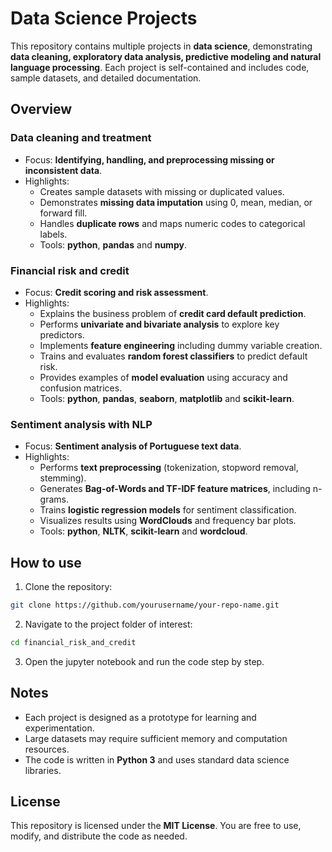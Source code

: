 # Data Science Projects

This repository contains multiple projects in **data science**, demonstrating **data cleaning, exploratory data analysis, predictive modeling and natural language processing**. Each project is self-contained and includes code, sample datasets, and detailed documentation.

## Overview

### Data cleaning and treatment 

- Focus: **Identifying, handling, and preprocessing missing or inconsistent data**.
- Highlights:
  - Creates sample datasets with missing or duplicated values.
  - Demonstrates **missing data imputation** using 0, mean, median, or forward fill.
  - Handles **duplicate rows** and maps numeric codes to categorical labels.
  - Tools: **python**, **pandas** and **numpy**.

### Financial risk and credit

- Focus: **Credit scoring and risk assessment**.
- Highlights:
  - Explains the business problem of **credit card default prediction**.
  - Performs **univariate and bivariate analysis** to explore key predictors.
  - Implements **feature engineering** including dummy variable creation.
  - Trains and evaluates **random forest classifiers** to predict default risk.
  - Provides examples of **model evaluation** using accuracy and confusion matrices.
  - Tools: **python**, **pandas**, **seaborn**, **matplotlib** and **scikit-learn**.

### Sentiment analysis with NLP

- Focus: **Sentiment analysis of Portuguese text data**.
- Highlights:
  - Performs **text preprocessing** (tokenization, stopword removal, stemming).
  - Generates **Bag-of-Words and TF-IDF feature matrices**, including n-grams.
  - Trains **logistic regression models** for sentiment classification.
  - Visualizes results using **WordClouds** and frequency bar plots.
  - Tools: **python**, **NLTK**, **scikit-learn** and **wordcloud**.

## How to use

1. Clone the repository:

```bash
git clone https://github.com/yourusername/your-repo-name.git
```

2. Navigate to the project folder of interest:

```bash
cd financial_risk_and_credit
```

3. Open the jupyter notebook and run the code step by step.

## Notes

- Each project is designed as a prototype for learning and experimentation.  
- Large datasets may require sufficient memory and computation resources.  
- The code is written in **Python 3** and uses standard data science libraries.  

## License

This repository is licensed under the **MIT License**. You are free to use, modify, and distribute the code as needed.

